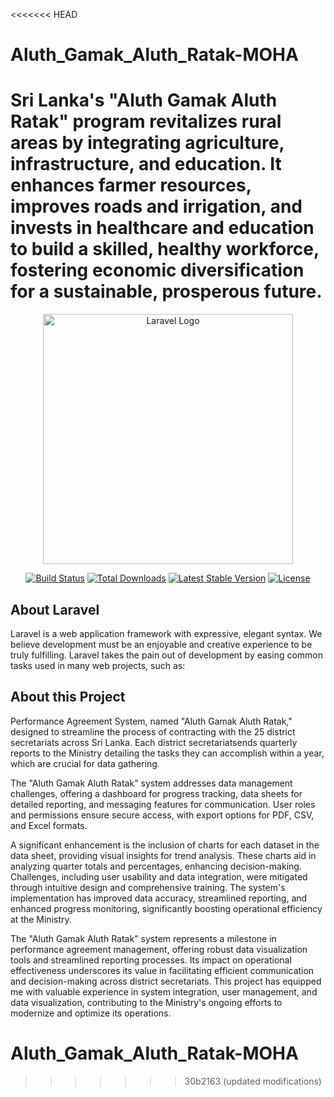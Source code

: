 <<<<<<< HEAD
# Aluth_Gamak_Aluth_Ratak-MOHA
Sri Lanka's "Aluth Gamak Aluth Ratak" program revitalizes rural areas by integrating agriculture, infrastructure, and education. It enhances farmer resources, improves roads and irrigation, and invests in healthcare and education to build a skilled, healthy workforce, fostering economic diversification for a sustainable, prosperous future.
=======

<p align="center"><a href="https://laravel.com" target="_blank"><img src="https://raw.githubusercontent.com/laravel/art/master/logo-lockup/5%20SVG/2%20CMYK/1%20Full%20Color/laravel-logolockup-cmyk-red.svg" width="400" alt="Laravel Logo"></a></p>

<p align="center">
<a href="https://github.com/laravel/framework/actions"><img src="https://github.com/laravel/framework/workflows/tests/badge.svg" alt="Build Status"></a>
<a href="https://packagist.org/packages/laravel/framework"><img src="https://img.shields.io/packagist/dt/laravel/framework" alt="Total Downloads"></a>
<a href="https://packagist.org/packages/laravel/framework"><img src="https://img.shields.io/packagist/v/laravel/framework" alt="Latest Stable Version"></a>
<a href="https://packagist.org/packages/laravel/framework"><img src="https://img.shields.io/packagist/l/laravel/framework" alt="License"></a>
</p>

## About Laravel

Laravel is a web application framework with expressive, elegant syntax. We believe development must be an enjoyable and creative experience to be truly fulfilling. Laravel takes the pain out of development by easing common tasks used in many web projects, such as:

## About this Project

Performance Agreement System, named "Aluth Gamak Aluth Ratak," designed to streamline the process of contracting with the 25 district secretariats across Sri Lanka. Each district secretariatsends quarterly reports to the Ministry detailing the tasks they can accomplish within a year, which are crucial for data gathering.

The "Aluth Gamak Aluth Ratak" system addresses data management challenges, offering a dashboard for progress tracking, data sheets for detailed reporting, and messaging features for communication. User roles and permissions ensure secure access, with export options for PDF, CSV, and Excel formats.

A significant enhancement is the inclusion of charts for each dataset in the data sheet, providing visual insights for trend analysis. These charts aid in analyzing quarter totals and percentages, enhancing decision-making. Challenges, including user usability and data integration, were mitigated through intuitive design and comprehensive training. The system's implementation has improved data accuracy, streamlined reporting, and enhanced progress monitoring, significantly boosting operational efficiency at the Ministry.

The "Aluth Gamak Aluth Ratak" system represents a milestone in performance agreement management, offering robust data visualization tools and streamlined reporting processes. Its impact on operational effectiveness underscores its value in facilitating efficient communication and decision-making across district secretariats. This project has equipped me with valuable experience in system integration, user management, and data visualization, contributing to the Ministry's ongoing efforts to modernize and optimize its operations.

# Aluth_Gamak_Aluth_Ratak-MOHA
>>>>>>> 30b2163 (updated modifications)
